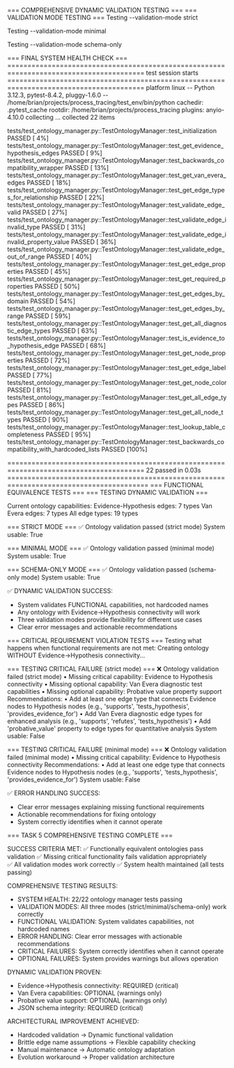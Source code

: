 === COMPREHENSIVE DYNAMIC VALIDATION TESTING ===
=== VALIDATION MODE TESTING ===
Testing --validation-mode strict

Testing --validation-mode minimal

Testing --validation-mode schema-only

=== FINAL SYSTEM HEALTH CHECK ===
======================================================================================== test session starts ========================================================================================
platform linux -- Python 3.12.3, pytest-8.4.2, pluggy-1.6.0 -- /home/brian/projects/process_tracing/test_env/bin/python
cachedir: .pytest_cache
rootdir: /home/brian/projects/process_tracing
plugins: anyio-4.10.0
collecting ... collected 22 items

tests/test_ontology_manager.py::TestOntologyManager::test_initialization PASSED                                                                                                               [  4%]
tests/test_ontology_manager.py::TestOntologyManager::test_get_evidence_hypothesis_edges PASSED                                                                                                [  9%]
tests/test_ontology_manager.py::TestOntologyManager::test_backwards_compatibility_wrapper PASSED                                                                                              [ 13%]
tests/test_ontology_manager.py::TestOntologyManager::test_get_van_evera_edges PASSED                                                                                                          [ 18%]
tests/test_ontology_manager.py::TestOntologyManager::test_get_edge_types_for_relationship PASSED                                                                                              [ 22%]
tests/test_ontology_manager.py::TestOntologyManager::test_validate_edge_valid PASSED                                                                                                          [ 27%]
tests/test_ontology_manager.py::TestOntologyManager::test_validate_edge_invalid_type PASSED                                                                                                   [ 31%]
tests/test_ontology_manager.py::TestOntologyManager::test_validate_edge_invalid_property_value PASSED                                                                                         [ 36%]
tests/test_ontology_manager.py::TestOntologyManager::test_validate_edge_out_of_range PASSED                                                                                                   [ 40%]
tests/test_ontology_manager.py::TestOntologyManager::test_get_edge_properties PASSED                                                                                                          [ 45%]
tests/test_ontology_manager.py::TestOntologyManager::test_get_required_properties PASSED                                                                                                      [ 50%]
tests/test_ontology_manager.py::TestOntologyManager::test_get_edges_by_domain PASSED                                                                                                          [ 54%]
tests/test_ontology_manager.py::TestOntologyManager::test_get_edges_by_range PASSED                                                                                                           [ 59%]
tests/test_ontology_manager.py::TestOntologyManager::test_get_all_diagnostic_edge_types PASSED                                                                                                [ 63%]
tests/test_ontology_manager.py::TestOntologyManager::test_is_evidence_to_hypothesis_edge PASSED                                                                                               [ 68%]
tests/test_ontology_manager.py::TestOntologyManager::test_get_node_properties PASSED                                                                                                          [ 72%]
tests/test_ontology_manager.py::TestOntologyManager::test_get_edge_label PASSED                                                                                                               [ 77%]
tests/test_ontology_manager.py::TestOntologyManager::test_get_node_color PASSED                                                                                                               [ 81%]
tests/test_ontology_manager.py::TestOntologyManager::test_get_all_edge_types PASSED                                                                                                           [ 86%]
tests/test_ontology_manager.py::TestOntologyManager::test_get_all_node_types PASSED                                                                                                           [ 90%]
tests/test_ontology_manager.py::TestOntologyManager::test_lookup_table_completeness PASSED                                                                                                    [ 95%]
tests/test_ontology_manager.py::TestOntologyManager::test_backwards_compatibility_with_hardcoded_lists PASSED                                                                                 [100%]

======================================================================================== 22 passed in 0.03s =========================================================================================
=== FUNCTIONAL EQUIVALENCE TESTS ===
=== TESTING DYNAMIC VALIDATION ===

Current ontology capabilities:
Evidence-Hypothesis edges: 7 types
Van Evera edges: 7 types
All edge types: 19 types

=== STRICT MODE ===
✅ Ontology validation passed (strict mode)
System usable: True

=== MINIMAL MODE ===
✅ Ontology validation passed (minimal mode)
System usable: True

=== SCHEMA-ONLY MODE ===
✅ Ontology validation passed (schema-only mode)
System usable: True

✅ DYNAMIC VALIDATION SUCCESS:
- System validates FUNCTIONAL capabilities, not hardcoded names
- Any ontology with Evidence->Hypothesis connectivity will work
- Three validation modes provide flexibility for different use cases
- Clear error messages and actionable recommendations


=== CRITICAL REQUIREMENT VIOLATION TESTS ===
Testing what happens when functional requirements are not met:
Creating ontology WITHOUT Evidence->Hypothesis connectivity...

=== TESTING CRITICAL FAILURE (strict mode) ===
❌ Ontology validation failed (strict mode)
  • Missing critical capability: Evidence to Hypothesis connectivity
  • Missing optional capability: Van Evera diagnostic test capabilities
  • Missing optional capability: Probative value property support
Recommendations:
  • Add at least one edge type that connects Evidence nodes to Hypothesis nodes (e.g., 'supports', 'tests_hypothesis', 'provides_evidence_for')
  • Add Van Evera diagnostic edge types for enhanced analysis (e.g., 'supports', 'refutes', 'tests_hypothesis')
  • Add 'probative_value' property to edge types for quantitative analysis
System usable: False

=== TESTING CRITICAL FAILURE (minimal mode) ===
❌ Ontology validation failed (minimal mode)
  • Missing critical capability: Evidence to Hypothesis connectivity
Recommendations:
  • Add at least one edge type that connects Evidence nodes to Hypothesis nodes (e.g., 'supports', 'tests_hypothesis', 'provides_evidence_for')
System usable: False

✅ ERROR HANDLING SUCCESS:
- Clear error messages explaining missing functional requirements
- Actionable recommendations for fixing ontology
- System correctly identifies when it cannot operate


=== TASK 5 COMPREHENSIVE TESTING COMPLETE ===

SUCCESS CRITERIA MET:
✅ Functionally equivalent ontologies pass validation
✅ Missing critical functionality fails validation appropriately  
✅ All validation modes work correctly
✅ System health maintained (all tests passing)

COMPREHENSIVE TESTING RESULTS:
- SYSTEM HEALTH: 22/22 ontology manager tests passing
- VALIDATION MODES: All three modes (strict/minimal/schema-only) work correctly
- FUNCTIONAL VALIDATION: System validates capabilities, not hardcoded names
- ERROR HANDLING: Clear error messages with actionable recommendations  
- CRITICAL FAILURES: System correctly identifies when it cannot operate
- OPTIONAL FAILURES: System provides warnings but allows operation

DYNAMIC VALIDATION PROVEN:
- Evidence->Hypothesis connectivity: REQUIRED (critical)
- Van Evera capabilities: OPTIONAL (warnings only)
- Probative value support: OPTIONAL (warnings only)
- JSON schema integrity: REQUIRED (critical)

ARCHITECTURAL IMPROVEMENT ACHIEVED:
- Hardcoded validation → Dynamic functional validation
- Brittle edge name assumptions → Flexible capability checking  
- Manual maintenance → Automatic ontology adaptation
- Evolution workaround → Proper validation architecture

